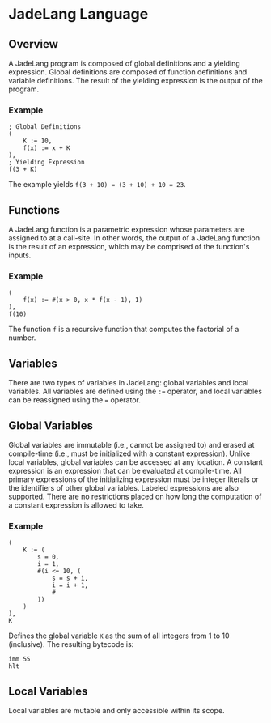 # JadeLang Language

## Overview
A JadeLang program is composed of global definitions and a yielding expression. Global definitions are composed of
function definitions and variable definitions. The result of the yielding expression is the output of the program.

### Example
```
; Global Definitions
(
	K := 10,
	f(x) := x + K
),
; Yielding Expression
f(3 + K)
```

The example yields `f(3 + 10) = (3 + 10) + 10 = 23`.

## Functions
A JadeLang function is a parametric expression whose parameters are assigned to at a call-site. In other words, the
output of a JadeLang function is the result of an expression, which may be comprised of the function's inputs.

### Example
```
(
	f(x) := #(x > 0, x * f(x - 1), 1)
),
f(10)
```

The function `f` is a recursive function that computes the factorial of a number.

## Variables
There are two types of variables in JadeLang: global variables and local variables. All variables are defined using the
`:=` operator, and local variables can be reassigned using the `=` operator.

## Global Variables
Global variables are immutable (i.e., cannot be assigned to) and erased at compile-time (i.e., must be initialized with
a constant expression). Unlike local variables, global variables can be accessed at any location. A constant expression
is an expression that can be evaluated at compile-time. All primary expressions of the initializing expression must be
integer literals or the identifiers of other global variables. Labeled expressions are also supported. There are no
restrictions placed on how long the computation of a constant expression is allowed to take.

### Example
```
(
	K := (
		s = 0,
		i = 1,
		#(i <= 10, (
			s = s + i,
			i = i + 1,
			#
		))
	)
),
K
```

Defines the global variable `K` as the sum of all integers from 1 to 10 (inclusive). The resulting bytecode is:
```
imm 55
hlt
```

## Local Variables
Local variables are mutable and only accessible within its scope.
